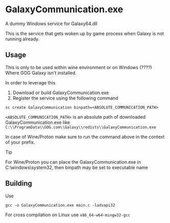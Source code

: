 # GalaxyCommunication.exe

A dummy Windows service for Galaxy64.dll

This is the service that gets woken up by game process when Galaxy is not running already.

## Usage
This is only to be used within wine environment or on Windows (????) Where GOG Galaxy isn't installed.

In order to leverage this
1. Download or build GalaxyCommunication.exe
2. Register the service using the following command

```shell
sc create GalaxyCommunication binpath=<ABSOLUTE_COMMUNICATION_PATH>
```
`<ABSOLUTE_COMMUNICATION_PATH>` is an absolute path of downloaded GalaxyCommunication.exe like `C:\\ProgramData\\GOG.com\\Galaxy\\redists\\GalaxyCommunication.exe`

In case of Wine/Proton make sure to run the command above in the context of your prefix.

> [!TIP]  
> For Wine/Proton you can place the GalaxyCommunication.exe in C:\\windows\\system32, then binpath may be set to executable name

## Building

Use 
```shell
gcc -o GalaxyCommunication.exe main.c -ladvapi32
```

For cross compilation on Linux use `x86_64-w64-mingw32-gcc`